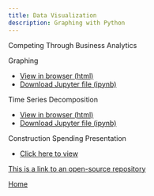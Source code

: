 ```yaml
---
title: Data Visualization
description: Graphing with Python
---
```


Competing Through Business Analytics

Graphing
- [View in browser (html)](BasicGraphAssignment.html)
- [Download Jupyter file (ipynb)](BasicGraphAssignment.ipynb)

Time Series Decomposition
- [View in browser (html)](M3Graphing.html)
- [Download Jupyter file (ipynb)](M3Graphing.ipynb)

Construction Spending Presentation
- [Click here to view](https://youtu.be/ySC1Y_YXDC4)

[This is a link to an open-source repository](https://github.com/Cherylngo/jekyll-doc-project)

[Home](https://cherylngo.github.io/)
